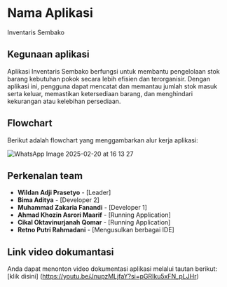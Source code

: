 # Nama Aplikasi
Inventaris Sembako

## Kegunaan aplikasi 
Aplikasi Inventaris Sembako berfungsi untuk membantu pengelolaan stok barang kebutuhan pokok secara lebih efisien dan terorganisir. Dengan aplikasi ini, pengguna dapat mencatat dan memantau jumlah stok masuk serta keluar, memastikan ketersediaan barang, dan menghindari kekurangan atau kelebihan persediaan.

## Flowchart
Berikut adalah flowchart yang menggambarkan alur kerja aplikasi:

![WhatsApp Image 2025-02-20 at 16 13 27](https://github.com/user-attachments/assets/25cfaed3-a714-4e33-aead-f164a3e40b99)

## Perkenalan team 
- **Wildan Adji Prasetyo**          - [Leader]
- **Bima Aditya**                   - [Developer 2]
- **Muhammad Zakaria Fanandi**      - [Developer 1]
- **Ahmad Khozin Asrori Maarif**    - [Running Application]
- **Cikal Oktavinurjanah Qomar**    - [Running Application]
- **Retno Putri Rahmadani**         - [Mengusulkan berbagai IDE]
  
## Link video dokumantasi
Anda dapat menonton video dokumentasi aplikasi melalui tautan berikut:
[klik disini] (https://youtu.be/JnupzMLjfaY?si=pGRIku5xFN_pLJHr)
